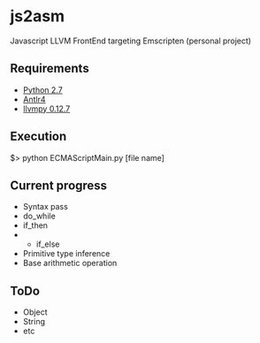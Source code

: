 # js2asm
Javascript LLVM FrontEnd targeting Emscripten (personal project)

## Requirements
* [Python 2.7](http://https://www.python.org/download/releases/2.7/)
* [Antlr4](http://http://www.antlr.org/)
* [llvmpy 0.12.7](http://www.llvmpy.org/)

## Execution
$> python ECMAScriptMain.py [file name]

## Current progress
* Syntax pass
 * do_while
 * if_then
* * if_else
* Primitive type inference
* Base arithmetic operation

## ToDo
* Object
* String
* etc
